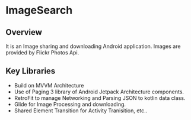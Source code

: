 # ImageSearch

## Overview
It is an Image sharing and downloading Android application. Images are provided
by Flickr Photos Api. 

## Key Libraries 
  * Build on MVVM Architecture
  * Use of Paging 3 library of Android Jetpack Architecture components.
  * RetroFit to manage Networking and Parsing JSON to kotlin data class.
  * Glide for Image Processing and downloading.
  * Shared Element Transition for Activity Tranisition, etc..
